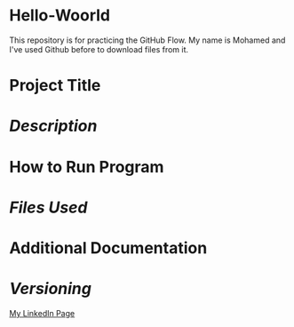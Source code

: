 # Hello-Woorld
This repository is for practicing the GitHub Flow.
My name is Mohamed and I've used Github before to download files from it.


# **Project Title** 
# *Description* 
# **How to Run Program** 
# *Files Used*
# **Additional Documentation** 
# *Versioning* 

[My LinkedIn Page](https://www.linkedin.com/in/mohamed-ahmed-38494a268/)
